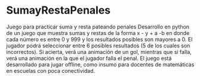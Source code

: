 # SumayRestaPenales
Juego para practicar suma y resta pateando penales
Desarrollo en python de un juego que muestra sumas y restas de la forma x - y + a -b en donde cada número es entre 0 y 999 y los resultados posibles son mayores a 0.
El jugador podrá seleccionar entre 6 posibles resultados (5 de los cuales son incorrectos). Si acierta, verá una animación de un gol, mientras que si falla, verá una animación en la que el jugador falla el penal. 
El juego está desarrollado para jugar offline, como insumo para docentes de matemáticas en escuelas con poca conectividad.

